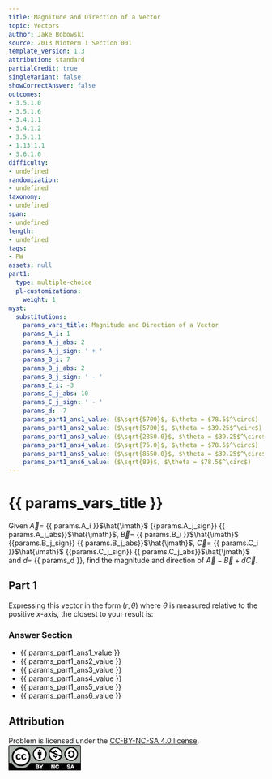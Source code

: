 ```yaml
---
title: Magnitude and Direction of a Vector
topic: Vectors
author: Jake Bobowski
source: 2013 Midterm 1 Section 001
template_version: 1.3
attribution: standard
partialCredit: true
singleVariant: false
showCorrectAnswer: false
outcomes:
- 3.5.1.0
- 3.5.1.6
- 3.4.1.1
- 3.4.1.2
- 3.5.1.1
- 1.13.1.1
- 3.6.1.0
difficulty:
- undefined
randomization:
- undefined
taxonomy:
- undefined
span:
- undefined
length:
- undefined
tags:
- PW
assets: null
part1:
  type: multiple-choice
  pl-customizations:
    weight: 1
myst:
  substitutions:
    params_vars_title: Magnitude and Direction of a Vector
    params_A_i: 1
    params_A_j_abs: 2
    params_A_j_sign: ' + '
    params_B_i: 7
    params_B_j_abs: 2
    params_B_j_sign: ' - '
    params_C_i: -3
    params_C_j_abs: 10
    params_C_j_sign: ' - '
    params_d: -7
    params_part1_ans1_value: ($\sqrt{5700}$, $\theta = $78.5$^\circ$)
    params_part1_ans2_value: ($\sqrt{5700}$, $\theta = $39.25$^\circ$)
    params_part1_ans3_value: ($\sqrt{2850.0}$, $\theta = $39.25$^\circ$)
    params_part1_ans4_value: ($\sqrt{75.0}$, $\theta = $78.5$^\circ$)
    params_part1_ans5_value: ($\sqrt{8550.0}$, $\theta = $39.25$^\circ$)
    params_part1_ans6_value: ($\sqrt{89}$, $\theta = $78.5$^\circ$)
---
```

# {{ params_vars_title }}
Given $\vec{A} =$ {{ params.A_i }}$\hat{\imath}$ {{params.A_j_sign}} {{ params.A_j_abs}}$\hat{\jmath}$, $\vec{B} =$ {{ params.B_i }}$\hat{\imath}$ {{params.B_j_sign}} {{ params.B_j_abs}}$\hat{\jmath}$, $\vec{C} =$ {{ params.C_i }}$\hat{\imath}$ {{params.C_j_sign}} {{ params.C_j_abs}}$\hat{\jmath}$ and $d=$ {{ params_d }}, find the magnitude and direction of $\vec{A}-\vec{B}+d\vec{C}$.

## Part 1

Expressing this vector in the form $(r,\theta)$ where $\theta$ is measured relative to the positive $x$-axis, the closest to your result is:

### Answer Section

- {{ params_part1_ans1_value }}
- {{ params_part1_ans2_value }}
- {{ params_part1_ans3_value }}
- {{ params_part1_ans4_value }}
- {{ params_part1_ans5_value }}
- {{ params_part1_ans6_value }}

## Attribution

Problem is licensed under the [CC-BY-NC-SA 4.0 license](https://creativecommons.org/licenses/by-nc-sa/4.0/).<br> ![The Creative Commons 4.0 license requiring attribution-BY, non-commercial-NC, and share-alike-SA license.](https://raw.githubusercontent.com/firasm/bits/master/by-nc-sa.png)
